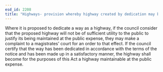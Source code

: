 ```yaml
---
esd_id: 2208
title: "Highways- provision whereby highway created by dedication may become maintainable at public expense"
---
```


Where it is proposed to dedicate a way as a highway, if the council consider that the proposed highway will not be of sufficient utility to the public to justify its being maintained at the public expense, they may make a complaint to a magistrates' court for an order to that effect.  If the council certify that the way has been dedicated in accordance with the terms of the notice and has been made up in a satisfactory manner, the highway shall become for the purposes of this Act a highway maintainable at the public expense.

